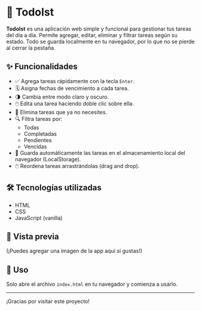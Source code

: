 # 📝 TodoIst

**TodoIst** es una aplicación web simple y funcional para gestionar tus tareas del día a día. Permite agregar, editar, eliminar y filtrar tareas según su estado. Todo se guarda localmente en tu navegador, por lo que no se pierde al cerrar la pestaña.

## ✨ Funcionalidades

- ✅ Agrega tareas rápidamente con la tecla `Enter`.
- 🗓️ Asigna fechas de vencimiento a cada tarea.
- 🌗 Cambia entre modo claro y oscuro.
- 🖱️ Edita una tarea haciendo doble clic sobre ella.
- 🧹 Elimina tareas que ya no necesites.
- 🔍 Filtra tareas por:
  - Todas
  - Completadas
  - Pendientes
  - Vencidas
- 💾 Guarda automáticamente las tareas en el almacenamiento local del navegador (LocalStorage).
- 🖱️ Reordena tareas arrastrándolas (drag and drop).

## 🛠️ Tecnologías utilizadas

- HTML
- CSS
- JavaScript (vanilla)

## 📸 Vista previa

(¡Puedes agregar una imagen de la app aquí si gustas!)

## 🚀 Uso

Solo abre el archivo `index.html` en tu navegador y comienza a usarlo.

---

¡Gracias por visitar este proyecto!
